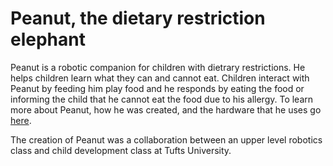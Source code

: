 # Peanut, the dietary restriction elephant

Peanut is a robotic companion for children with dietrary restrictions. He helps children learn what they can and cannot eat. Children interact with Peanut by feeding him play food and he responds by eating the food or informing the child that he cannot eat the food due to his allergy. To learn more about Peanut, how he was created, and the hardware that he uses go [here](http://www.jenn-thomas.com/dietary-elephant/).

The creation of Peanut was a collaboration between an upper level robotics class and child development class at Tufts University.
